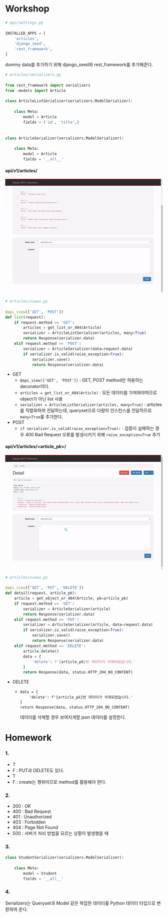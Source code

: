 # Workshop

```python
# api/settings.py

INSTALLED_APPS = [
    'articles',
    'django_seed',
    'rest_framework',
]
```

dummy data를 추가하기 위해 django_seed와
rest_framework를 추가해준다.

```python
# articles/serializers.py

from rest_framework import serializers
from .models import Article

class ArticleListSerializer(serializers.ModelSerializer):

    class Meta:
        model = Article
        fields = ('id', 'title',)


class ArticleSerializer(serializers.ModelSerializer):

    class Meta:
        model = Article
        fields = '__all__'
```

#### api/v1/articles/

![ezgif.com-gif-maker](django_16_homework.assets/ezgif.com-gif-maker.gif)

```python
# articles/views.py

@api_view(['GET', 'POST'])
def list(request):
    if request.method == 'GET':
        articles = get_list_or_404(Article)
        serializer = ArticleListSerializer(articles, many=True)
        return Response(serializer.data)
    elif request.method == 'POST':
        serializer = ArticleSerializer(data=request.data)
        if serializer.is_valid(raise_exception=True):
            serializer.save()
            return Response(serializer.data)
```

- GET
  - `@api_view(['GET', 'POST'])` : GET, POST method만 허용하는 decorator이다.
  - `articles = get_list_or_404(Article)` : 모든 데이터를 가져와야하므로 object가 아닌 list 사용
  - `serializer = ArticleListSerializer(articles, many=True)` : articles를 직렬화하여 전달하는데, queryset으로 다량의 인스턴스를 전달하므로 `many=True`를 추가한다.
- POST
  - `if serializer.is_valid(raise_exception=True):` : 검증이 실패하는 경우 400 Bad Request 오류를 발생시키기 위해 `raise_exception=True` 추가

#### api/v1/articles/<article_pk>/

![ezgif.com-gif-maker](django_16_homework.assets/ezgif.com-gif-maker-1619512644513.gif)

```python
# articles/views.py

@api_view(['GET', 'PUT', 'DELETE'])
def detail(request, article_pk):
    article = get_object_or_404(Article, pk=article_pk)
    if request.method == 'GET':
        serializer = ArticleSerializer(article)
        return Response(serializer.data)
    elif request.method == 'PUT':
        serializer = ArticleSerializer(article, data=request.data)
        if serializer.is_valid(raise_exception=True):
            serializer.save()
            return Response(serializer.data)
    elif request.method == 'DELETE':
        article.delete()
        data = {
            'delete': f'{article_pk}번 데이터가 삭제되었습니다.'
        }
        return Response(data, status.HTTP_204_NO_CONTENT)
```

- DELETE

  - ```
    data = {
        'delete': f'{article_pk}번 데이터가 삭제되었습니다.'
    }
    return Response(data, status.HTTP_204_NO_CONTENT)
    ```

    데이터를 삭제할 경우 보여지게할 json 데이터를 설정한다.

# Homework

### 1.

- T
- F : PUT과 DELETE도 있다.
- T
- F : create는 행위이므로 method를 활용해야 한다.

### 2.

- 200 : OK
- 400 : Bad Request
- 401 : Unauthorized
- 403 : Forbidden
- 404 : Page Not Found
- 500 : 서버가 처리 방법을 모르는 상황이 발생했을 때

### 3.

```python
class StudentSerializer(serializers.ModelSerializer):

    class Meta:
        model = Student
        fields = '__all__'
```

### 4.

Serializers는 Queryset과 Model 같은 복잡한 데이터를 Python 데이터 타입으로 변환하여 준다.